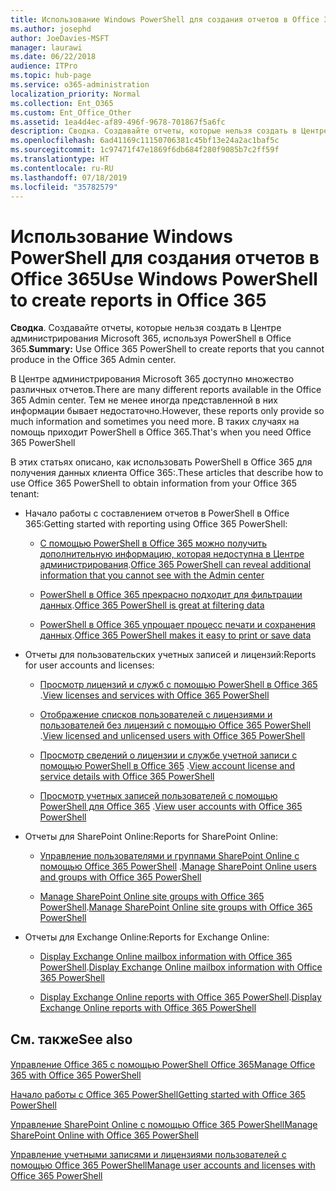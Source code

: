 ```yaml
---
title: Использование Windows PowerShell для создания отчетов в Office 365
ms.author: josephd
author: JoeDavies-MSFT
manager: laurawi
ms.date: 06/22/2018
audience: ITPro
ms.topic: hub-page
ms.service: o365-administration
localization_priority: Normal
ms.collection: Ent_O365
ms.custom: Ent_Office_Other
ms.assetid: 1ea4d4ec-af89-496f-9678-701867f5a6fc
description: Сводка. Создавайте отчеты, которые нельзя создать в Центре администрирования Microsoft 365, используя PowerShell в Office 365.
ms.openlocfilehash: 6ad41169c11150706381c45bf13e24a2ac1baf5c
ms.sourcegitcommit: 1c97471f47e1869f6db684f280f9085b7c2ff59f
ms.translationtype: HT
ms.contentlocale: ru-RU
ms.lasthandoff: 07/18/2019
ms.locfileid: "35782579"
---
```

# <a name="use-windows-powershell-to-create-reports-in-office-365"></a><span data-ttu-id="72af5-103">Использование Windows PowerShell для создания отчетов в Office 365</span><span class="sxs-lookup"><span data-stu-id="72af5-103">Use Windows PowerShell to create reports in Office 365</span></span>

 <span data-ttu-id="72af5-104">**Сводка**. Создавайте отчеты, которые нельзя создать в Центре администрирования Microsoft 365, используя PowerShell в Office 365.</span><span class="sxs-lookup"><span data-stu-id="72af5-104">**Summary:** Use Office 365 PowerShell to create reports that you cannot produce in the Office 365 Admin center.</span></span>
  
<span data-ttu-id="72af5-105">В Центре администрирования Microsoft 365 доступно множество различных отчетов.</span><span class="sxs-lookup"><span data-stu-id="72af5-105">There are many different reports available in the Office 365 Admin center.</span></span> <span data-ttu-id="72af5-106">Тем не менее иногда представленной в них информации бывает недостаточно.</span><span class="sxs-lookup"><span data-stu-id="72af5-106">However, these reports only provide so much information and sometimes you need more.</span></span> <span data-ttu-id="72af5-107">В таких случаях на помощь приходит PowerShell в Office 365.</span><span class="sxs-lookup"><span data-stu-id="72af5-107">That's when you need Office 365 PowerShell</span></span>
  
<span data-ttu-id="72af5-108">В этих статьях описано, как использовать PowerShell в Office 365 для получения данных клиента Office 365:.</span><span class="sxs-lookup"><span data-stu-id="72af5-108">These articles that describe how to use Office 365 PowerShell to obtain information from your Office 365 tenant:</span></span>
  
- <span data-ttu-id="72af5-109">Начало работы с составлением отчетов в PowerShell в Office 365:</span><span class="sxs-lookup"><span data-stu-id="72af5-109">Getting started with reporting using Office 365 PowerShell:</span></span>
    
  - <span data-ttu-id="72af5-110">[С помощью PowerShell в Office 365 можно получить дополнительную информацию, которая недоступна в Центре администрирования](https://technet.microsoft.com/library/dn568034.aspx#reveal).</span><span class="sxs-lookup"><span data-stu-id="72af5-110">[Office 365 PowerShell can reveal additional information that you cannot see with the Admin center](https://technet.microsoft.com/library/dn568034.aspx#reveal)</span></span>
    
  - <span data-ttu-id="72af5-111">[PowerShell в Office 365 прекрасно подходит для фильтрации данных](https://technet.microsoft.com/library/dn568034.aspx#filter).</span><span class="sxs-lookup"><span data-stu-id="72af5-111">[Office 365 PowerShell is great at filtering data](https://technet.microsoft.com/library/dn568034.aspx#filter)</span></span>
    
  - <span data-ttu-id="72af5-112">[PowerShell в Office 365 упрощает процесс печати и сохранения данных](https://technet.microsoft.com/library/dn568034.aspx#printsave).</span><span class="sxs-lookup"><span data-stu-id="72af5-112">[Office 365 PowerShell makes it easy to print or save data](https://technet.microsoft.com/library/dn568034.aspx#printsave)</span></span>
    
- <span data-ttu-id="72af5-113">Отчеты для пользовательских учетных записей и лицензий:</span><span class="sxs-lookup"><span data-stu-id="72af5-113">Reports for user accounts and licenses:</span></span>
    
  - <span data-ttu-id="72af5-114">[Просмотр лицензий и служб с помощью PowerShell в Office 365](view-licenses-and-services-with-office-365-powershell.md) .</span><span class="sxs-lookup"><span data-stu-id="72af5-114">[View licenses and services with Office 365 PowerShell](view-licenses-and-services-with-office-365-powershell.md)</span></span>
    
  - <span data-ttu-id="72af5-115">[Отображение списков пользователей с лицензиями и пользователей без лицензий с помощью Office 365 PowerShell](view-licensed-and-unlicensed-users-with-office-365-powershell.md) .</span><span class="sxs-lookup"><span data-stu-id="72af5-115">[View licensed and unlicensed users with Office 365 PowerShell](view-licensed-and-unlicensed-users-with-office-365-powershell.md)</span></span>
    
  - <span data-ttu-id="72af5-116">[Просмотр сведений о лицензии и службе учетной записи с помощью PowerShell в Office 365](view-account-license-and-service-details-with-office-365-powershell.md) .</span><span class="sxs-lookup"><span data-stu-id="72af5-116">[View account license and service details with Office 365 PowerShell](view-account-license-and-service-details-with-office-365-powershell.md)</span></span>
    
  - <span data-ttu-id="72af5-117">[Просмотр учетных записей пользователей с помощью PowerShell для Office 365](view-user-accounts-with-office-365-powershell.md) .</span><span class="sxs-lookup"><span data-stu-id="72af5-117">[View user accounts with Office 365 PowerShell](view-user-accounts-with-office-365-powershell.md)</span></span>
    
- <span data-ttu-id="72af5-118">Отчеты для SharePoint Online:</span><span class="sxs-lookup"><span data-stu-id="72af5-118">Reports for SharePoint Online:</span></span>
    
  - <span data-ttu-id="72af5-119">[Управление пользователями и группами SharePoint Online с помощью Office 365 PowerShell](http://technet.microsoft.com/library/9680af2e-a965-4e62-92ee-da72105c7800.aspx) .</span><span class="sxs-lookup"><span data-stu-id="72af5-119">[Manage SharePoint Online users and groups with Office 365 PowerShell](http://technet.microsoft.com/library/9680af2e-a965-4e62-92ee-da72105c7800.aspx)</span></span>
    
  - <span data-ttu-id="72af5-120">[Manage SharePoint Online site groups with Office 365 PowerShell](http://technet.microsoft.com/library/122f4099-c78d-4cce-bab0-4343b04596ae.aspx).</span><span class="sxs-lookup"><span data-stu-id="72af5-120">[Manage SharePoint Online site groups with Office 365 PowerShell](http://technet.microsoft.com/library/122f4099-c78d-4cce-bab0-4343b04596ae.aspx)</span></span>
    
- <span data-ttu-id="72af5-121">Отчеты для Exchange Online:</span><span class="sxs-lookup"><span data-stu-id="72af5-121">Reports for Exchange Online:</span></span>
    
  - <span data-ttu-id="72af5-122">[Display Exchange Online mailbox information with Office 365 PowerShell](http://technet.microsoft.com/library/13843002-56ca-4b75-81c5-84386522b01b.aspx).</span><span class="sxs-lookup"><span data-stu-id="72af5-122">[Display Exchange Online mailbox information with Office 365 PowerShell](http://technet.microsoft.com/library/13843002-56ca-4b75-81c5-84386522b01b.aspx)</span></span>
    
  - <span data-ttu-id="72af5-123">[Display Exchange Online reports with Office 365 PowerShell](http://technet.microsoft.com/library/4873a063-9fc4-4ed9-826a-6e935fef61d4.aspx).</span><span class="sxs-lookup"><span data-stu-id="72af5-123">[Display Exchange Online reports with Office 365 PowerShell](http://technet.microsoft.com/library/4873a063-9fc4-4ed9-826a-6e935fef61d4.aspx)</span></span>
    
## <a name="see-also"></a><span data-ttu-id="72af5-124">См. также</span><span class="sxs-lookup"><span data-stu-id="72af5-124">See also</span></span>

#### 

[<span data-ttu-id="72af5-125">Управление Office 365 с помощью PowerShell Office 365</span><span class="sxs-lookup"><span data-stu-id="72af5-125">Manage Office 365 with Office 365 PowerShell</span></span>](manage-office-365-with-office-365-powershell.md)
  
[<span data-ttu-id="72af5-126">Начало работы с Office 365 PowerShell</span><span class="sxs-lookup"><span data-stu-id="72af5-126">Getting started with Office 365 PowerShell</span></span>](getting-started-with-office-365-powershell.md)
  
[<span data-ttu-id="72af5-127">Управление SharePoint Online с помощью Office 365 PowerShell</span><span class="sxs-lookup"><span data-stu-id="72af5-127">Manage SharePoint Online with Office 365 PowerShell</span></span>](manage-sharepoint-online-with-office-365-powershell.md)
  
[<span data-ttu-id="72af5-128">Управление учетными записями и лицензиями пользователей с помощью Office 365 PowerShell</span><span class="sxs-lookup"><span data-stu-id="72af5-128">Manage user accounts and licenses with Office 365 PowerShell</span></span>](manage-user-accounts-and-licenses-with-office-365-powershell.md)
  
